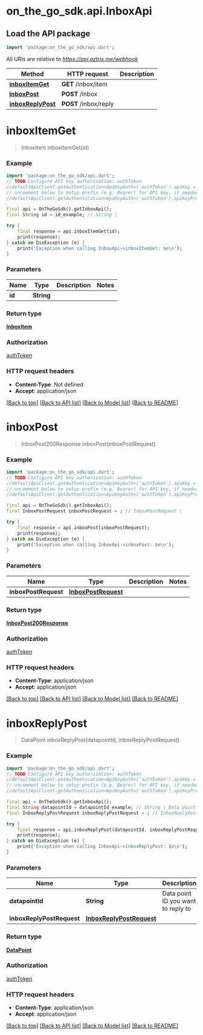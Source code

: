 # on_the_go_sdk.api.InboxApi

## Load the API package
```dart
import 'package:on_the_go_sdk/api.dart';
```

All URIs are relative to *https://api.aztrix.me/webhook*

Method | HTTP request | Description
------------- | ------------- | -------------
[**inboxItemGet**](InboxApi.md#inboxitemget) | **GET** /inbox/item | 
[**inboxPost**](InboxApi.md#inboxpost) | **POST** /inbox | 
[**inboxReplyPost**](InboxApi.md#inboxreplypost) | **POST** /inbox/reply | 


# **inboxItemGet**
> InboxItem inboxItemGet(id)



### Example
```dart
import 'package:on_the_go_sdk/api.dart';
// TODO Configure API key authorization: authToken
//defaultApiClient.getAuthentication<ApiKeyAuth>('authToken').apiKey = 'YOUR_API_KEY';
// uncomment below to setup prefix (e.g. Bearer) for API key, if needed
//defaultApiClient.getAuthentication<ApiKeyAuth>('authToken').apiKeyPrefix = 'Bearer';

final api = OnTheGoSdk().getInboxApi();
final String id = id_example; // String | 

try {
    final response = api.inboxItemGet(id);
    print(response);
} catch on DioException (e) {
    print('Exception when calling InboxApi->inboxItemGet: $e\n');
}
```

### Parameters

Name | Type | Description  | Notes
------------- | ------------- | ------------- | -------------
 **id** | **String**|  | 

### Return type

[**InboxItem**](InboxItem.md)

### Authorization

[authToken](../README.md#authToken)

### HTTP request headers

 - **Content-Type**: Not defined
 - **Accept**: application/json

[[Back to top]](#) [[Back to API list]](../README.md#documentation-for-api-endpoints) [[Back to Model list]](../README.md#documentation-for-models) [[Back to README]](../README.md)

# **inboxPost**
> InboxPost200Response inboxPost(inboxPostRequest)



### Example
```dart
import 'package:on_the_go_sdk/api.dart';
// TODO Configure API key authorization: authToken
//defaultApiClient.getAuthentication<ApiKeyAuth>('authToken').apiKey = 'YOUR_API_KEY';
// uncomment below to setup prefix (e.g. Bearer) for API key, if needed
//defaultApiClient.getAuthentication<ApiKeyAuth>('authToken').apiKeyPrefix = 'Bearer';

final api = OnTheGoSdk().getInboxApi();
final InboxPostRequest inboxPostRequest = ; // InboxPostRequest | 

try {
    final response = api.inboxPost(inboxPostRequest);
    print(response);
} catch on DioException (e) {
    print('Exception when calling InboxApi->inboxPost: $e\n');
}
```

### Parameters

Name | Type | Description  | Notes
------------- | ------------- | ------------- | -------------
 **inboxPostRequest** | [**InboxPostRequest**](InboxPostRequest.md)|  | 

### Return type

[**InboxPost200Response**](InboxPost200Response.md)

### Authorization

[authToken](../README.md#authToken)

### HTTP request headers

 - **Content-Type**: application/json
 - **Accept**: application/json

[[Back to top]](#) [[Back to API list]](../README.md#documentation-for-api-endpoints) [[Back to Model list]](../README.md#documentation-for-models) [[Back to README]](../README.md)

# **inboxReplyPost**
> DataPoint inboxReplyPost(datapointId, inboxReplyPostRequest)



### Example
```dart
import 'package:on_the_go_sdk/api.dart';
// TODO Configure API key authorization: authToken
//defaultApiClient.getAuthentication<ApiKeyAuth>('authToken').apiKey = 'YOUR_API_KEY';
// uncomment below to setup prefix (e.g. Bearer) for API key, if needed
//defaultApiClient.getAuthentication<ApiKeyAuth>('authToken').apiKeyPrefix = 'Bearer';

final api = OnTheGoSdk().getInboxApi();
final String datapointId = datapointId_example; // String | Data point ID you want to reply to
final InboxReplyPostRequest inboxReplyPostRequest = ; // InboxReplyPostRequest | 

try {
    final response = api.inboxReplyPost(datapointId, inboxReplyPostRequest);
    print(response);
} catch on DioException (e) {
    print('Exception when calling InboxApi->inboxReplyPost: $e\n');
}
```

### Parameters

Name | Type | Description  | Notes
------------- | ------------- | ------------- | -------------
 **datapointId** | **String**| Data point ID you want to reply to | 
 **inboxReplyPostRequest** | [**InboxReplyPostRequest**](InboxReplyPostRequest.md)|  | 

### Return type

[**DataPoint**](DataPoint.md)

### Authorization

[authToken](../README.md#authToken)

### HTTP request headers

 - **Content-Type**: application/json
 - **Accept**: application/json

[[Back to top]](#) [[Back to API list]](../README.md#documentation-for-api-endpoints) [[Back to Model list]](../README.md#documentation-for-models) [[Back to README]](../README.md)

